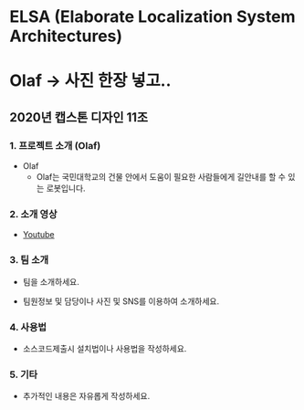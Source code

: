 # ELSA (Elaborate Localization System Architectures)

# Olaf -> 사진 한장 넣고..

## 2020년 캡스톤 디자인 11조

### 1. 프로젝트 소개 (Olaf)

- Olaf
  - Olaf는 국민대학교의 건물 안에서 도움이 필요한 사람들에게 길안내를 할 수 있는 로봇입니다.

### 2. 소개 영상

- [Youtube](https://youtube.com, "Project Olaf")

### 3. 팀 소개

- 팀을 소개하세요.

- 팀원정보 및 담당이나 사진 및 SNS를 이용하여 소개하세요.

### 4. 사용법

- 소스코드제출시 설치법이나 사용법을 작성하세요.

### 5. 기타

- 추가적인 내용은 자유롭게 작성하세요.
